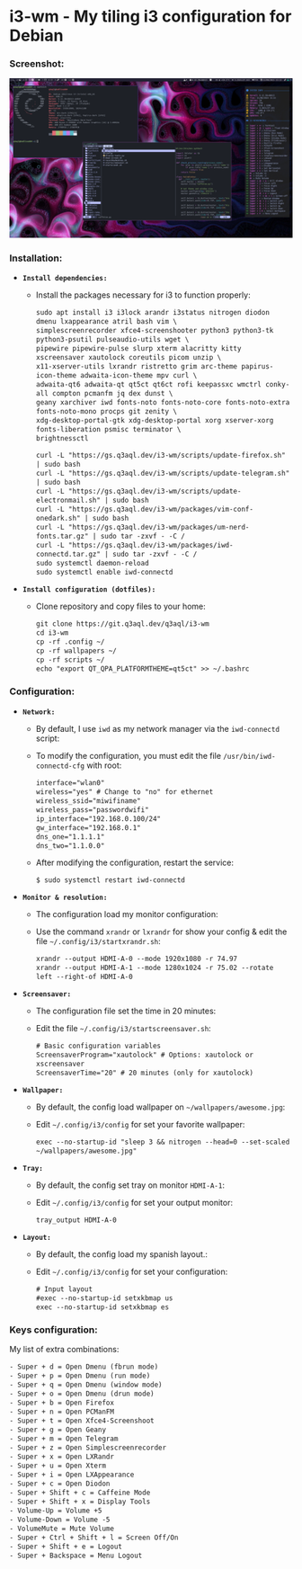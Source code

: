 i3-wm - My tiling i3 configuration for Debian
================================================================

### Screenshot:

![i3](/examples/i3.png)

### Installation:

  * **`Install dependencies:`**
  
    * Install the packages necessary for i3 to function properly:

      ```shell
      sudo apt install i3 i3lock arandr i3status nitrogen diodon dmenu lxappearance atril bash vim \
      simplescreenrecorder xfce4-screenshooter python3 python3-tk python3-psutil pulseaudio-utils wget \
      pipewire pipewire-pulse slurp xterm alacritty kitty xscreensaver xautolock coreutils picom unzip \
      x11-xserver-utils lxrandr ristretto grim arc-theme papirus-icon-theme adwaita-icon-theme mpv curl \
      adwaita-qt6 adwaita-qt qt5ct qt6ct rofi keepassxc wmctrl conky-all compton pcmanfm jq dex dunst \
      geany xarchiver iwd fonts-noto fonts-noto-core fonts-noto-extra fonts-noto-mono procps git zenity \
      xdg-desktop-portal-gtk xdg-desktop-portal xorg xserver-xorg fonts-liberation psmisc terminator \
      brightnessctl
      ````

      ```shell
      curl -L "https://gs.q3aql.dev/i3-wm/scripts/update-firefox.sh" | sudo bash
      curl -L "https://gs.q3aql.dev/i3-wm/scripts/update-telegram.sh" | sudo bash
      curl -L "https://gs.q3aql.dev/i3-wm/scripts/update-electronmail.sh" | sudo bash
      curl -L "https://gs.q3aql.dev/i3-wm/packages/vim-conf-onedark.sh" | sudo bash
      curl -L "https://gs.q3aql.dev/i3-wm/packages/um-nerd-fonts.tar.gz" | sudo tar -zxvf - -C /
      curl -L "https://gs.q3aql.dev/i3-wm/packages/iwd-connectd.tar.gz" | sudo tar -zxvf - -C /
      sudo systemctl daemon-reload
      sudo systemctl enable iwd-connectd
      ````
 
  * **`Install configuration (dotfiles):`**
  
    * Clone repository and copy files to your home:

      ```shell
      git clone https://git.q3aql.dev/q3aql/i3-wm
      cd i3-wm
      cp -rf .config ~/
      cp -rf wallpapers ~/
      cp -rf scripts ~/
      echo "export QT_QPA_PLATFORMTHEME=qt5ct" >> ~/.bashrc
      ````

### Configuration:

  * **`Network:`**
  
    * By default, I use `iwd` as my network manager via the `iwd-connectd` script:
    * To modify the configuration, you must edit the file `/usr/bin/iwd-connectd-cfg` with root:
    
      ```shell
      interface="wlan0"
      wireless="yes" # Change to "no" for ethernet
      wireless_ssid="miwifiname"
      wireless_pass="passwordwifi"
      ip_interface="192.168.0.100/24"
      gw_interface="192.168.0.1"
      dns_one="1.1.1.1"
      dns_two="1.1.0.0"
      ````

    * After modifying the configuration, restart the service:

      ```shell
      $ sudo systemctl restart iwd-connectd
      ````

  * **`Monitor & resolution:`**
  
    * The configuration load my monitor configuration:
    * Use the command `xrandr` or `lxrandr` for show your config & edit the file `~/.config/i3/startxrandr.sh`:
    
      ```shell
      xrandr --output HDMI-A-0 --mode 1920x1080 -r 74.97
      xrandr --output HDMI-A-1 --mode 1280x1024 -r 75.02 --rotate left --right-of HDMI-A-0
      ````

  * **`Screensaver:`**
  
    * The configuration file set the time in 20 minutes:
    * Edit the file `~/.config/i3/startscreensaver.sh`:
    
      ```shell
      # Basic configuration variables
      ScreensaverProgram="xautolock" # Options: xautolock or xscreensaver
      ScreensaverTime="20" # 20 minutes (only for xautolock)
      ````

 * **`Wallpaper:`**
  
    * By default, the config load wallpaper on `~/wallpapers/awesome.jpg`:
    * Edit  `~/.config/i3/config` for set your favorite wallpaper:
    
      ```shell
      exec --no-startup-id "sleep 3 && nitrogen --head=0 --set-scaled ~/wallpapers/awesome.jpg"
      ````

 * **`Tray:`**
  
    * By default, the config set tray on monitor `HDMI-A-1`:
    * Edit  `~/.config/i3/config` for set your output monitor:
    
      ```shell
      tray_output HDMI-A-0
      ````

  * **`Layout:`**
  
    * By default, the config load my spanish layout.:
    * Edit  `~/.config/i3/config` for set your configuration:
    
      ```shell
      # Input layout
      #exec --no-startup-id setxkbmap us 
      exec --no-startup-id setxkbmap es  
      ````

### Keys configuration:

My list of extra combinations:

    - Super + d = Open Dmenu (fbrun mode)
    - Super + p = Open Dmenu (run mode)
    - Super + q = Open Dmenu (window mode)
    - Super + o = Open Dmenu (drun mode)
    - Super + b = Open Firefox
    - Super + n = Open PCManFM
    - Super + t = Open Xfce4-Screenshoot
    - Super + g = Open Geany
    - Super + m = Open Telegram 
    - Super + z = Open Simplescreenrecorder
    - Super + x = Open LXRandr
    - Super + u = Open Xterm
    - Super + i = Open LXAppearance
    - Super + c = Open Diodon
    - Super + Shift + c = Caffeine Mode
    - Super + Shift + x = Display Tools
    - Volume-Up = Volume +5
    - Volume-Down = Volume -5
    - VolumeMute = Mute Volume
    - Super + Ctrl + Shift + l = Screen Off/On
    - Super + Shift + e = Logout
    - Super + Backspace = Menu Logout
